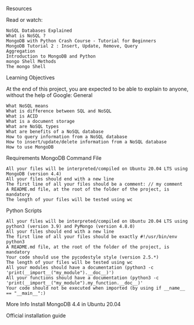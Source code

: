
Resources

Read or watch:

    NoSQL Databases Explained
    What is NoSQL ?
    MongoDB with Python Crash Course - Tutorial for Beginners
    MongoDB Tutorial 2 : Insert, Update, Remove, Query
    Aggregation
    Introduction to MongoDB and Python
    mongo Shell Methods
    The mongo Shell

Learning Objectives

At the end of this project, you are expected to be able to explain to anyone, without the help of Google:
General

    What NoSQL means
    What is difference between SQL and NoSQL
    What is ACID
    What is a document storage
    What are NoSQL types
    What are benefits of a NoSQL database
    How to query information from a NoSQL database
    How to insert/update/delete information from a NoSQL database
    How to use MongoDB

Requirements
MongoDB Command File

    All your files will be interpreted/compiled on Ubuntu 20.04 LTS using MongoDB (version 4.4)
    All your files should end with a new line
    The first line of all your files should be a comment: // my comment
    A README.md file, at the root of the folder of the project, is mandatory
    The length of your files will be tested using wc

Python Scripts

    All your files will be interpreted/compiled on Ubuntu 20.04 LTS using python3 (version 3.9) and PyMongo (version 4.8.0)
    All your files should end with a new line
    The first line of all your files should be exactly #!/usr/bin/env python3
    A README.md file, at the root of the folder of the project, is mandatory
    Your code should use the pycodestyle style (version 2.5.*)
    The length of your files will be tested using wc
    All your modules should have a documentation (python3 -c 'print(__import__("my_module").__doc__)')
    All your functions should have a documentation (python3 -c 'print(__import__("my_module").my_function.__doc__)'
    Your code should not be executed when imported (by using if __name__ == "__main__":)

More Info
Install MongoDB 4.4 in Ubuntu 20.04

Official installation guide


